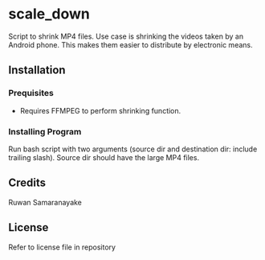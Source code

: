 # scale_down
Script to shrink MP4 files. Use case is shrinking the videos taken by an Android phone. This makes them easier to distribute by electronic means.
## Installation
### Prequisites
- Requires FFMPEG to perform shrinking function.
### Installing Program
Run bash script with two arguments (source dir and destination dir: include trailing slash). Source dir should have the large MP4 files.
## Credits
Ruwan Samaranayake
## License
Refer to license file in repository
